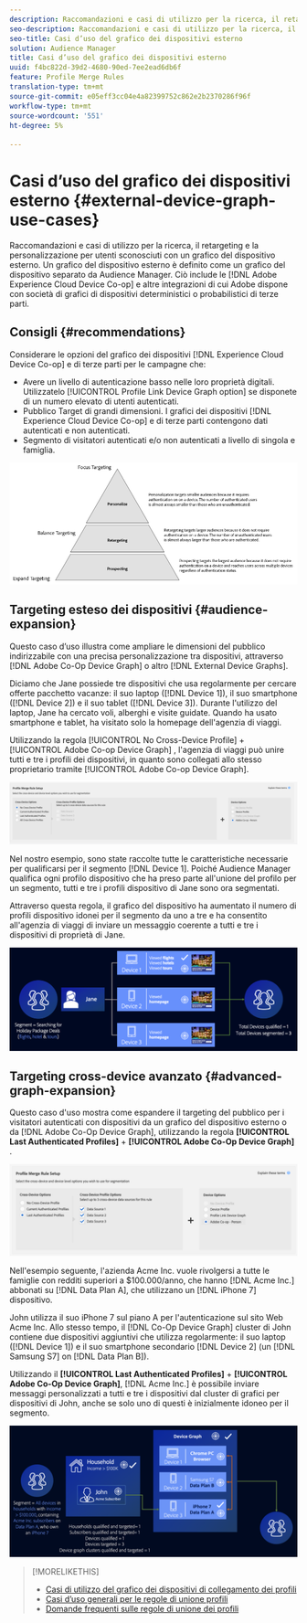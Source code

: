```yaml
---
description: Raccomandazioni e casi di utilizzo per la ricerca, il retargeting e la personalizzazione per utenti sconosciuti con un grafico del dispositivo esterno. Un grafico del dispositivo esterno è definito come un grafico del dispositivo separato da  Audience Manager. Questo include Adobe Experience Cloud Device Co-op e altre integrazioni di Adobe con società di grafici di dispositivi deterministici o probabilistici di terze parti.
seo-description: Raccomandazioni e casi di utilizzo per la ricerca, il retargeting e la personalizzazione per utenti sconosciuti con un grafico del dispositivo esterno. Un grafico del dispositivo esterno è definito come un grafico del dispositivo separato da  Audience Manager. Questo include Adobe Experience Cloud Device Co-op e altre integrazioni di Adobe con società di grafici di dispositivi deterministici o probabilistici di terze parti.
seo-title: Casi d’uso del grafico dei dispositivi esterno
solution: Audience Manager
title: Casi d’uso del grafico dei dispositivi esterno
uuid: f4bc822d-39d2-4680-90ed-7ee2ead6db6f
feature: Profile Merge Rules
translation-type: tm+mt
source-git-commit: e05eff3cc04e4a82399752c862e2b2370286f96f
workflow-type: tm+mt
source-wordcount: '551'
ht-degree: 5%

---
```



# Casi d’uso del grafico dei dispositivi esterno {#external-device-graph-use-cases}

Raccomandazioni e casi di utilizzo per la ricerca, il retargeting e la personalizzazione per utenti sconosciuti con un grafico del dispositivo esterno. Un grafico del dispositivo esterno è definito come un grafico del dispositivo separato da  Audience Manager. Ciò include le [!DNL Adobe Experience Cloud Device Co-op] e altre integrazioni di cui Adobe dispone con società di grafici di dispositivi deterministici o probabilistici di terze parti.

## Consigli {#recommendations}

Considerare le opzioni del grafico dei dispositivi [!DNL Experience Cloud Device Co-op] e di terze parti per le campagne che:

* Avere un livello di autenticazione basso nelle loro proprietà digitali. Utilizzatelo [!UICONTROL Profile Link Device Graph option] se disponete di un numero elevato di utenti autenticati.
* Pubblico Target di grandi dimensioni. I grafici dei dispositivi [!DNL Experience Cloud Device Co-op] e di terze parti contengono dati autenticati e non autenticati.
* Segmento di visitatori autenticati e/o non autenticati a livello di singola e famiglia.

![](assets/merge-rule-triangle1.png)
<!-- 
## Prospecting/Branding Use Case {#prospecting-branding-use-cases}

A branding campaign is designed to reach as many people as possible. It places few limits on segment qualification. But, these campaigns can waste budget and impressions by constantly targeting people who see your content multiple times and don't convert. A [!UICONTROL Profile Merge] rule that uses the [!DNL Device Co-op] or third-party option can help you create an efficient branding campaign. For example, you can add these unknown users to a "not in-market" segment after seeing them across multiple devices for your set frequency cap.

<table id="table_00F6EED172574E80A38CADA8A92A23B1"> 
 <thead> 
  <tr> 
   <th colname="col1" class="entry"> Use Case </th> 
   <th colname="col2" class="entry"> Description </th> 
  </tr> 
 </thead>
 <tbody> 
  <tr> 
   <td colname="col1"> <p> <b>Conditions</b> </p> </td> 
   <td colname="col2">This use case assumes these conditions: <p> 
     <ul id="ul_F5CA7EE525774F7EBA5FBB5F94E4EDC8"> 
      <li id="li_81AE304924724146A24FAB5B6533AD8E">You want to deliver a maximum of 10 impressions to an anonymous user for a specific ad campaign. </li> 
      <li id="li_E371F989735245B0B82433DE240D56D0">A user has 4 devices and may or may not have authenticated on your site. </li> 
      <li id="li_9231ABE15CA249E6B79D8BF0E511FD33">An anonymous user sees the ad a total of 10 times while browsing in an unauthenticated state on their current device and 3 devices linked to the current device by an external device graph. </li> 
      <li id="li_8C276C07019C49EFA3A0D0D54CF73C31">You have defined an <span class="keyword"> Audience Manager</span> segment to qualify anonymous users after they have seen 10 impressions. </li> 
     </ul> </p> </td> 
  </tr> 
  <tr> 
   <td colname="col1"> <p> <b>Results</b> </p> </td> 
   <td colname="col2"> <p>Given these conditions, <span class="keyword"> Audience Manager</span>: </p> <p> 
     <ul id="ul_8E988B1005324526BC6DC6637BBACCFB"> 
      <li id="li_C9DD546754914BACB8F4C92C7D4ED70E">Merges the anonymous, unauthenticated activity collected from the current device and the 3 devices linked by the external device graph (the ad impressions from each device). </li> 
      <li id="li_FB55CB9116074525BA30FF062D1136AE">Evaluates the unauthenticated user for segment qualification based on a combination of anonymous activity across all 3 devices linked by the external device graph and the current device. </li> 
      <li id="li_B28EB32F718145A7ABBDAC0AF75E2AFC">Sends the segment to any real-time destination for use as a suppression segment on the current device and all 3 devices linked by the external device graph. </li> 
     </ul> </p> </td> 
  </tr> 
 </tbody> 
</table>

## Retargeting or Site Personalization Use Case {#retargeting-use-case}

These strategies are designed to bring an unauthenticated or unknown user back to your site or personalize their browsing experience while they're on-site.

<table id="table_0EE2052AA3E744B3B76036FC06B5A453"> 
 <thead> 
  <tr> 
   <th colname="col1" class="entry"> Use Case </th> 
   <th colname="col2" class="entry"> Description </th> 
  </tr> 
 </thead>
 <tbody> 
  <tr> 
   <td colname="col1"> <p> <b>Conditions</b> </p> </td> 
   <td colname="col2">This use case assumes these conditions: <p> 
     <ul id="ul_FD0B869B4AF3453FAEC9BA3A45ABF039"> 
      <li id="li_8E30BAED42E94AB3B81FCB1C7464E5FC">You want to deliver a personalized on-site and/or off-site experience to an anonymous user based on their activity on your site while in an unauthenticated state. </li> 
      <li id="li_3DBE53BA94324F1BA1C52A37AD4E426C">A user has multiple devices and may or may not have authenticated to your site. </li> 
      <li id="li_F867AFBDC1A54CD6A68AB0EC196E27C9">A user views multiple pages on your site while browsing in an unauthenticated state on their current device and 3 other devices linked by an external device graph. </li> 
      <li id="li_7E35D77949CE4E69BD51655AA4C40BEE">You have defined an <span class="keyword"> Audience Manager</span> segment to qualify users after they have viewed multiple pages on your site while browsing in an unauthenticated state.</li>
     </ul> </p> </td> 
  </tr> 
  <tr> 
   <td colname="col1"> <p> <b>Results</b> </p> </td> 
   <td colname="col2"> <p>Given these conditions, <span class="wintitle"> Audience Manager</span>: </p> <p> 
     <ul id="ul_301339426B0643B295DC5B17E1939CFB"> 
      <li id="li_7E8BC3B179804F4A929497DE81E76911">Merges the anonymous, unauthenticated activity collected from the current devices and the 3 devices linked by the external device graph (the multiple page views from each device). </li> 
      <li id="li_803EFD58AA124A5BBC8279C4DC695544">Evaluates the unauthenticated user for segment qualification based on a combination of anonymous activity across all 3 devices linked by the external device graph and the current device. </li> 
      <li id="li_98D749268CC5456CBC9CF3BF5EB91BA8">Sends the segment to any real-time destination to deliver a personalized on-site and/or off-site experience across the current device and all 3 devices linked by the external device graph. </li>
     </ul> </p> </td>
  </tr>
 </tbody>
</table> -->

## Targeting esteso dei dispositivi {#audience-expansion}

Questo caso d’uso illustra come ampliare le dimensioni del pubblico indirizzabile con una precisa personalizzazione tra dispositivi, attraverso [!DNL Adobe Co-Op Device Graph] o altro [!DNL External Device Graphs].

Diciamo che Jane possiede tre dispositivi che usa regolarmente per cercare offerte pacchetto vacanze: il suo laptop ([!DNL Device 1]), il suo smartphone ([!DNL Device 2]) e il suo tablet ([!DNL Device 3]). Durante l&#39;utilizzo del laptop, Jane ha cercato voli, alberghi e visite guidate. Quando ha usato smartphone e tablet, ha visitato solo la homepage dell&#39;agenzia di viaggi.

Utilizzando la regola [!UICONTROL No Cross-Device Profile] + [!UICONTROL Adobe Co-op Device Graph] , l&#39;agenzia di viaggi può unire tutti e tre i profili dei dispositivi, in quanto sono collegati allo stesso proprietario tramite [!UICONTROL Adobe Co-op Device Graph].

![regole di espansione del pubblico](assets/audience-expansion-rule.png)

Nel nostro esempio, sono state raccolte tutte le caratteristiche necessarie per qualificarsi per il segmento [!DNL Device 1]. Poiché  Audience Manager qualifica ogni profilo dispositivo che ha preso parte all&#39;unione del profilo per un segmento, tutti e tre i profili dispositivo di Jane sono ora segmentati.

Attraverso questa regola, il grafico del dispositivo ha aumentato il numero di profili dispositivo idonei per il segmento da uno a tre e ha consentito all&#39;agenzia di viaggi di inviare un messaggio coerente a tutti e tre i dispositivi di proprietà di Jane.

![espansione del pubblico](assets/audience-expansion.png)

## Targeting cross-device avanzato {#advanced-graph-expansion}

Questo caso d&#39;uso mostra come espandere il targeting del pubblico per i visitatori autenticati con dispositivi da un grafico del dispositivo esterno o da [!DNL Adobe Co-Op Device Graph], utilizzando la regola **[!UICONTROL Last Authenticated Profiles]** + **[!UICONTROL Adobe Co-Op Device Graph]** .

![last-device-graph](assets/last-device-coop.png)

Nell&#39;esempio seguente, l&#39;azienda Acme Inc. vuole rivolgersi a tutte le famiglie con redditi superiori a $100.000/anno, che hanno [!DNL Acme Inc.] abbonati su [!DNL Data Plan A], che utilizzano un [!DNL iPhone 7] dispositivo.

John utilizza il suo iPhone 7 sul piano A per l&#39;autenticazione sul sito Web Acme Inc. Allo stesso tempo, il [!DNL Co-Op Device Graph] cluster di John contiene due dispositivi aggiuntivi che utilizza regolarmente: il suo laptop ([!DNL Device 1]) e il suo smartphone secondario [!DNL Device 2] (un [!DNL Samsung S7] on [!DNL Data Plan B]).

Utilizzando il **[!UICONTROL Last Authenticated Profiles]** + **[!UICONTROL Adobe Co-Op Device Graph]**, [!DNL Acme Inc.] è possibile inviare messaggi personalizzati a tutti e tre i dispositivi dal cluster di grafici per dispositivi di John, anche se solo uno di questi è inizialmente idoneo per il segmento.

![espansione a grafico avanzato](assets/advanced-device-graph-expansion.png)

>[!MORELIKETHIS]
>
>* [Casi di utilizzo del grafico dei dispositivi di collegamento dei profili](profile-link-use-case.md)
>* [Casi d’uso generali per le regole di unione profili](merge-rule-targeting-options.md)
>* [Domande frequenti sulle regole di unione dei profili](../../faq/faq-profile-merge.md)

